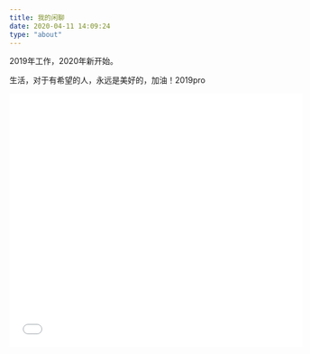 ```yaml
---
title: 我的闲聊
date: 2020-04-11 14:09:24
type: "about"
---
```


2019年工作，2020年新开始。

生活，对于有希望的人，永远是美好的，加油！2019pro

<iframe frameborder="no" border="0" marginwidth="0" marginheight="0" width=520 height=450 src="//music.163.com/outchain/player?type=0&id=123539059&auto=1&height=430"></iframe>